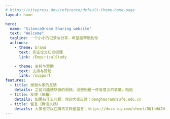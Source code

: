 ```yaml
---
# https://vitepress.dev/reference/default-theme-home-page
layout: home

hero:
  name: "SilenceDream Sharing website"
  text: "Welcome"
  tagline: 一个小小的记录与分享，希望能帮助到你
  actions:
    - theme: brand
      text: 实证论文知识梳理
      link: /EmpiricalStudy

    - theme: 支持与赞助
      text: 支持与赞助
      link: /support
features:
  - title: 谢谢大家的反馈
    details: 之前兴趣使然做的视频，没想到是一件有意义的事情，哈哈
  - title: 反馈（邮箱）
    details: 如果有什么问题，欢迎大家反馈：denghaoran@zufe.edu.cn
  - title: 留言（腾讯文档）
    details: 大家也可以在腾讯文档里留言：https://docs.qq.com/sheet/DQ1hHd2NEVUlKQk1h?tab=BB08J2
---
```


